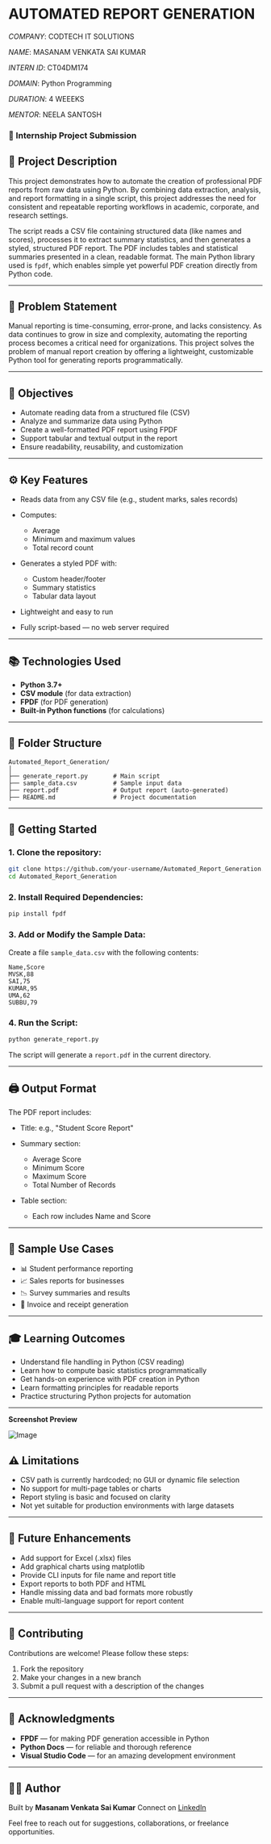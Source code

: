 # AUTOMATED REPORT GENERATION

*COMPANY*: CODTECH IT SOLUTIONS

*NAME*: MASANAM VENKATA SAI KUMAR

*INTERN ID*: CT04DM174

*DOMAIN*: Python Programming 

 *DURATION*: 4 WEEEKS

*MENTOR*: NEELA SANTOSH

### 📌 Internship Project Submission

## 📘 Project Description

This project demonstrates how to automate the creation of professional PDF reports from raw data using Python. By combining data extraction, analysis, and report formatting in a single script, this project addresses the need for consistent and repeatable reporting workflows in academic, corporate, and research settings.

The script reads a CSV file containing structured data (like names and scores), processes it to extract summary statistics, and then generates a styled, structured PDF report. The PDF includes tables and statistical summaries presented in a clean, readable format. The main Python library used is `fpdf`, which enables simple yet powerful PDF creation directly from Python code.

---

## 🎯 Problem Statement

Manual reporting is time-consuming, error-prone, and lacks consistency. As data continues to grow in size and complexity, automating the reporting process becomes a critical need for organizations. This project solves the problem of manual report creation by offering a lightweight, customizable Python tool for generating reports programmatically.

---

## 🎯 Objectives

* Automate reading data from a structured file (CSV)
* Analyze and summarize data using Python
* Create a well-formatted PDF report using FPDF
* Support tabular and textual output in the report
* Ensure readability, reusability, and customization

---

## ⚙️ Key Features

* Reads data from any CSV file (e.g., student marks, sales records)
* Computes:

  * Average
  * Minimum and maximum values
  * Total record count
* Generates a styled PDF with:

  * Custom header/footer
  * Summary statistics
  * Tabular data layout
* Lightweight and easy to run
* Fully script-based — no web server required

---

## 📚 Technologies Used

* **Python 3.7+**
* **CSV module** (for data extraction)
* **FPDF** (for PDF generation)
* **Built-in Python functions** (for calculations)

---

## 📂 Folder Structure

```
Automated_Report_Generation/
│
├── generate_report.py       # Main script
├── sample_data.csv          # Sample input data
├── report.pdf               # Output report (auto-generated)
├── README.md                # Project documentation
```

---

## 🚀 Getting Started

### 1. Clone the repository:

```bash
git clone https://github.com/your-username/Automated_Report_Generation.git
cd Automated_Report_Generation
```

### 2. Install Required Dependencies:

```bash
pip install fpdf
```

### 3. Add or Modify the Sample Data:

Create a file `sample_data.csv` with the following contents:

```csv
Name,Score
MVSK,88
SAI,75
KUMAR,95
UMA,62
SUBBU,79
```

### 4. Run the Script:

```bash
python generate_report.py
```

The script will generate a `report.pdf` in the current directory.

---

## 🖨️ Output Format

The PDF report includes:

* Title: e.g., "Student Score Report"
* Summary section:

  * Average Score
  * Minimum Score
  * Maximum Score
  * Total Number of Records
* Table section:

  * Each row includes Name and Score

---

## 🧪 Sample Use Cases

* 📊 Student performance reporting
* 📈 Sales reports for businesses
* 📉 Survey summaries and results
* 🧾 Invoice and receipt generation

---

## 🎓 Learning Outcomes

* Understand file handling in Python (CSV reading)
* Learn how to compute basic statistics programmatically
* Get hands-on experience with PDF creation in Python
* Learn formatting principles for readable reports
* Practice structuring Python projects for automation

---
**Screenshot Preview**

![Image](https://github.com/user-attachments/assets/9daeb4ec-368f-4276-b500-08ffd4fa4f1d)


## ⚠️ Limitations

* CSV path is currently hardcoded; no GUI or dynamic file selection
* No support for multi-page tables or charts
* Report styling is basic and focused on clarity
* Not yet suitable for production environments with large datasets

---

## 🔮 Future Enhancements

* Add support for Excel (.xlsx) files
* Add graphical charts using matplotlib
* Provide CLI inputs for file name and report title
* Export reports to both PDF and HTML
* Handle missing data and bad formats more robustly
* Enable multi-language support for report content

---

## 🤝 Contributing

Contributions are welcome! Please follow these steps:

1. Fork the repository
2. Make your changes in a new branch
3. Submit a pull request with a description of the changes

---

## 🙏 Acknowledgments

* **FPDF** — for making PDF generation accessible in Python
* **Python Docs** — for reliable and thorough reference
* **Visual Studio Code** — for an amazing development environment

---

## 👨‍💻 Author

Built by **Masanam Venkata Sai Kumar**
Connect on [LinkedIn](https://www.linkedin.com/in/venkata-sai-kumar-masanam-56458a27b)

Feel free to reach out for suggestions, collaborations, or freelance opportunities.

